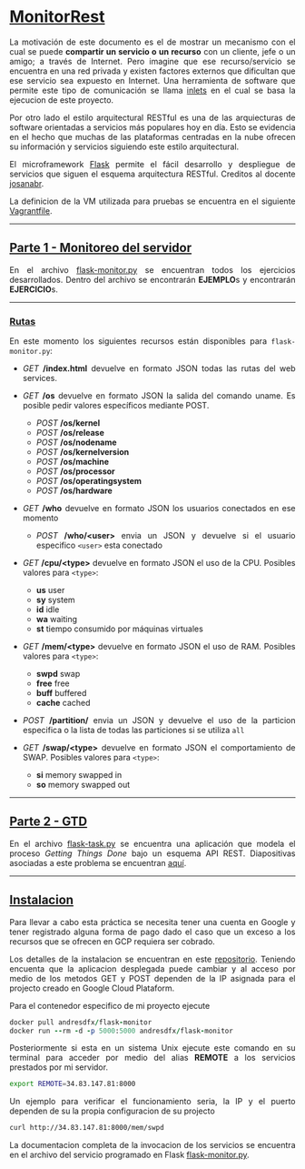 <div align="justify">
<h1><u> MonitorRest</u></h1>

La motivación de este documento es el de mostrar un mecanismo con el cual se puede __compartir un servicio o un recurso__  con un cliente, jefe o un amigo; a través de Internet. Pero imagine que ese recurso/servicio se encuentra en una red privada y existen factores externos que dificultan que ese servicio sea expuesto en Internet. Una herramienta de software que permite este tipo de comunicación se llama [inlets](https://github.com/inlets/inlets) en el cual se basa la ejecucion de este proyecto.

Por otro lado el estilo arquitectural RESTful es una de las arquiecturas de software orientadas a servicios más populares hoy en día. Esto se evidencia en el hecho que muchas de las plataformas centradas en la nube ofrecen su información y servicios siguiendo este estilo arquitectural.

El microframework [Flask](https://flask.palletsprojects.com/en/1.1.x/) permite el fácil desarrollo y despliegue de servicios que siguen el esquema arquitectura RESTful. Creditos al docente [josanabr](https://github.com/josanabr).

La definicion de la VM utilizada para pruebas se encuentra en el siguiente [Vagrantfile](./Vagrantfile).

---
<h2><u>Parte 1 - Monitoreo del servidor</u></h2>

En el archivo [flask-monitor.py](./1.Build/flask-monitor.py) se encuentran todos los ejercicios desarrollados. Dentro del archivo se encontrarán **EJEMPLO**s y encontrarán **EJERCICIO**s. 

---
<h3><u>Rutas</u></h3>

En este momento los siguientes recursos están disponibles para `flask-monitor.py`:

* *GET* **/index.html** devuelve en formato JSON todas las rutas del web services. 
  
* *GET* **/os** devuelve en formato JSON la salida del comando uname. Es posible pedir valores específicos mediante POST.
	* *POST* **/os/kernel**
	* *POST* **/os/release**
	* *POST* **/os/nodename**
	* *POST* **/os/kernelversion**
	* *POST* **/os/machine**
	* *POST* **/os/processor**
	* *POST* **/os/operatingsystem**
	* *POST* **/os/hardware**

* *GET* **/who** devuelve en formato JSON los usuarios conectados en ese momento
	* *POST* **/who/\<user\>** envia un JSON y devuelve si el usuario especifico `<user>` esta conectado

* *GET* **/cpu/\<type\>** devuelve en formato JSON el uso de la CPU. Posibles valores para `<type>`:
	* **us** user
	* **sy** system
	* **id** idle
	* **wa** waiting 
	* **st** tiempo consumido por máquinas virtuales

* *GET* **/mem/\<type\>** devuelve en formato JSON el uso de RAM. Posibles valores para `<type>`:
	* **swpd** swap
	* **free** free
	* **buff** buffered
	* **cache** cached 

* *POST* **/partition/** envia un JSON y devuelve el uso de la particion especifica o la lista de todas las particiones si se utiliza `all`

* *GET* **/swap/\<type\>** devuelve en formato JSON el comportamiento de SWAP. Posibles valores para `<type>`:
	* **si** memory swapped in
	* **so** memory swapped out
  
---
<h2><u>Parte 2 - GTD</u></h2>

En el archivo [flask-task.py](./1.Build/flask-task.py) se encuentra una aplicación que modela el proceso *Getting Things Done* bajo un esquema API REST. Diapositivas asociadas a este problema se encuentran [aquí](https://docs.google.com/presentation/d/13in0zrKxB3gU6OPA0-G6l0C9trTVvGhtrMD5yUUMPgs/edit?usp=sharing).

---
<h2><u>Instalacion</u></h2>

Para llevar a cabo esta práctica se necesita tener una cuenta en Google y tener registrado alguna forma de pago dado el caso que un exceso a los recursos que se ofrecen en GCP requiera ser cobrado.

Los detalles de la instalacion se encuentran en este [repositorio](https://github.com/josanabr/tunneling-inlets). Teniendo encuenta que la aplicacion desplegada puede cambiar y al acceso por medio de los metodos GET y POST dependen de la IP asignada para el projecto creado en Google Cloud Plataform.

Para el contenedor especifico de mi proyecto ejecute

```ruby
docker pull andresdfx/flask-monitor 
docker run --rm -d -p 5000:5000 andresdfx/flask-monitor
```

Posteriormente si esta en un sistema Unix ejecute este comando en su terminal para acceder por medio del alias **REMOTE** a los servicios prestados por mi servidor.
```bash
export REMOTE=34.83.147.81:8000
```

Un ejemplo para verificar el funcionamiento seria, la IP y el puerto dependen de su la propia configuracion de su projecto

```bash
curl http://34.83.147.81:8000/mem/swpd 
```
La documentacion completa de la invocacion de los servicios se encuentra en el archivo del servicio programado en Flask [flask-monitor.py](./1.Build/flask-monitor.py).


</div>


